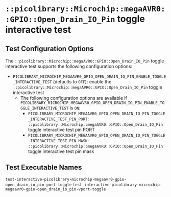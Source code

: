 # `::picolibrary::Microchip::megaAVR0::GPIO::Open_Drain_IO_Pin` toggle interactive test

## Test Configuration Options
The `::picolibrary::Microchip::megaAVR0::GPIO::Open_Drain_IO_Pin` toggle interactive test
supports the following configuration options:
- `PICOLIBRARY_MICROCHIP_MEGAAVR0_GPIO_OPEN_DRAIN_IO_PIN_ENABLE_TOGGLE_INTERACTIVE_TEST`
  (defaults to `OFF`): enable the
  `::picolibrary::Microchip::megaAVR0::GPIO::Open_Drain_IO_Pin` toggle interactive test
    - The following configuration options are available if
      `PICOLIBRARY_MICROCHIP_MEGAAVR0_GPIO_OPEN_DRAIN_IO_PIN_ENABLE_TOGGLE_INTERACTIVE_TEST`
      is `ON`:
        - `PICOLIBRARY_MICROCHIP_MEGAAVR0_GPIO_OPEN_DRAIN_IO_PIN_TOGGLE_INTERACTIVE_TEST_PIN_PORT`:
          `::picolibrary::Microchip::megaAVR0::GPIO::Open_Drain_IO_Pin` toggle interactive
          test pin PORT
        - `PICOLIBRARY_MICROCHIP_MEGAAVR0_GPIO_OPEN_DRAIN_IO_PIN_TOGGLE_INTERACTIVE_TEST_PIN_MASK`:
          `::picolibrary::Microchip::megaAVR0::GPIO::Open_Drain_IO_Pin` toggle interactive
          test pin mask

## Test Executable Names
`test-interactive-picolibrary-microchip-megaavr0-gpio-open_drain_io_pin-port-toggle`
`test-interactive-picolibrary-microchip-megaavr0-gpio-open_drain_io_pin-vport-toggle`
